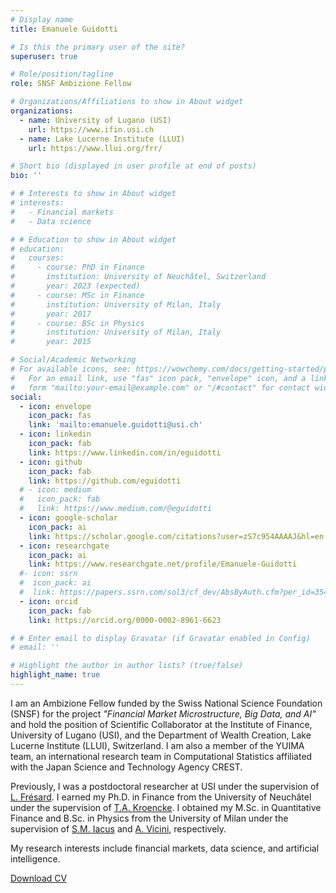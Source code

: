 ```yaml
---
# Display name
title: Emanuele Guidotti

# Is this the primary user of the site?
superuser: true

# Role/position/tagline
role: SNSF Ambizione Fellow

# Organizations/Affiliations to show in About widget
organizations:
  - name: University of Lugano (USI)
    url: https://www.ifin.usi.ch
  - name: Lake Lucerne Institute (LLUI)
    url: https://www.llui.org/frr/

# Short bio (displayed in user profile at end of posts)
bio: ''

# # Interests to show in About widget
# interests:
#   - Financial markets
#   - Data science

# # Education to show in About widget
# education:
#   courses:
#     - course: PhD in Finance
#       institution: University of Neuchâtel, Switzerland
#       year: 2023 (expected)
#     - course: MSc in Finance
#       institution: University of Milan, Italy
#       year: 2017
#     - course: BSc in Physics
#       institution: University of Milan, Italy
#       year: 2015

# Social/Academic Networking
# For available icons, see: https://wowchemy.com/docs/getting-started/page-builder/#icons
#   For an email link, use "fas" icon pack, "envelope" icon, and a link in the
#   form "mailto:your-email@example.com" or "/#contact" for contact widget.
social:
  - icon: envelope
    icon_pack: fas
    link: 'mailto:emanuele.guidotti@usi.ch'
  - icon: linkedin
    icon_pack: fab
    link: https://www.linkedin.com/in/eguidotti
  - icon: github
    icon_pack: fab
    link: https://github.com/eguidotti
  # - icon: medium
  #   icon_pack: fab
  #   link: https://www.medium.com/@eguidotti
  - icon: google-scholar
    icon_pack: ai
    link: https://scholar.google.com/citations?user=zS7c954AAAAJ&hl=en
  - icon: researchgate
    icon_pack: ai
    link: https://www.researchgate.net/profile/Emanuele-Guidotti
  #- icon: ssrn
  #  icon_pack: ai
  #  link: https://papers.ssrn.com/sol3/cf_dev/AbsByAuth.cfm?per_id=3542050
  - icon: orcid
    icon_pack: fab
    link: https://orcid.org/0000-0002-8961-6623

# # Enter email to display Gravatar (if Gravatar enabled in Config)
# email: ''

# Highlight the author in author lists? (true/false)
highlight_name: true
---
```


I am an Ambizione Fellow funded by the Swiss National Science Foundation (SNSF) for the project *"Financial Market Microstructure, Big Data, and AI"* and hold the position of Scientific Collaborator at the Institute of Finance, University of Lugano (USI), and the Department of Wealth Creation, Lake Lucerne Institute (LLUI), Switzerland. I am also a member of the YUIMA team, an international research team in Computational Statistics affiliated with the Japan Science and Technology Agency CREST.

Previously, I was a postdoctoral researcher at USI under the supervision of [L. Frésard](https://scholar.google.ch/citations?user=ktC1pPAAAAAJ&hl=en). I earned my Ph.D. in Finance from the University of Neuchâtel under the supervision of [T.A. Kroencke](https://scholar.google.com/citations?user=Ca_UmBoAAAAJ&hl=en). I obtained my M.Sc. in Quantitative Finance and B.Sc. in Physics from the University of Milan under the supervision of [S.M. Iacus](https://scholar.google.com/citations?user=JBs9tJ4AAAAJ&hl=en) and [A. Vicini](https://scholar.google.it/citations?user=-LV8m-oAAAAJ&hl=en), respectively. 

My research interests include financial markets, data science, and artificial intelligence. 

[Download CV](uploads/cv.pdf)
